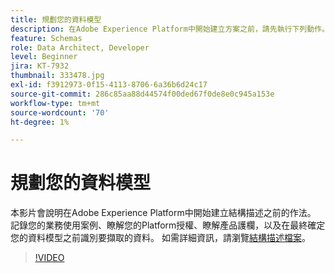 ```yaml
---
title: 規劃您的資料模型
description: 在Adobe Experience Platform中開始建立方案之前，請先執行下列動作。
feature: Schemas
role: Data Architect, Developer
level: Beginner
jira: KT-7932
thumbnail: 333478.jpg
exl-id: f3912973-0f15-4113-8706-6a36b6d24c17
source-git-commit: 286c85aa88d44574f00ded67f0de8e0c945a153e
workflow-type: tm+mt
source-wordcount: '70'
ht-degree: 1%

---
```


# 規劃您的資料模型

本影片會說明在Adobe Experience Platform中開始建立結構描述之前的作法。 記錄您的業務使用案例、瞭解您的Platform授權、瞭解產品護欄，以及在最終確定您的資料模型之前識別要擷取的資料。 如需詳細資訊，請瀏覽[結構描述檔案](https://experienceleague.adobe.com/docs/experience-platform/xdm/home.html?lang=zh-Hant)。

>[!VIDEO](https://video.tv.adobe.com/v/333478?learn=on&enablevpops)
